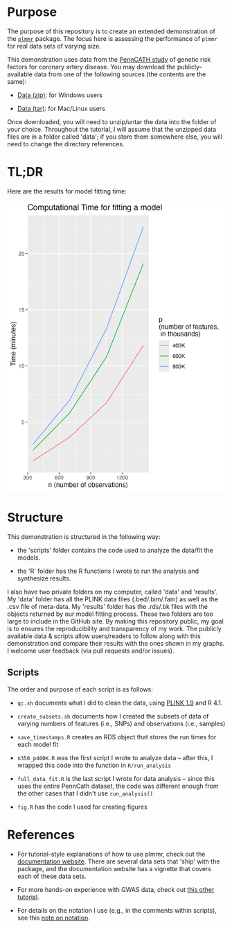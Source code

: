 # Purpose

The purpose of this repository is to create an extended demonstration of the [`plmmr`](https://github.com/pbreheny/plmmr) package. The focus here is assessing the performance of `plmmr` for real data sets of varying size.

This demonstration uses data from the [PennCATH study](https://pubmed.ncbi.nlm.nih.gov/21239051/) of genetic risk factors for coronary artery disease. You may download the publicly-available data from one of the following sources (the contents are the same):

-   [Data (zip)](https://d1ypx1ckp5bo16.cloudfront.net/penncath/penncath.zip): for Windows users

-   [Data (tar)](https://d1ypx1ckp5bo16.cloudfront.net/penncath/penncath.tar.gz): for Mac/Linux users

Once downloaded, you will need to unzip/untar the data into the folder of your choice. Throughout the tutorial, I will assume that the unzipped data files are in a folder called 'data'; if you store them somewhere else, you will need to change the directory references.

# TL;DR

Here are the results for model fitting time:

![width=8,height=6](figures/fit_time.png)

# Structure

This demonstration is structured in the following way:

-   the 'scripts' folder contains the code used to analyze the data/fit the models.

-   the 'R' folder has the R functions I wrote to run the analysis and synthesize results.

I also have two private folders on my computer, called 'data' and 'results'. My 'data' folder has all the PLINK data files (.bed/.bim/.fam) as well as the .csv file of meta-data. My 'results' folder has the .rds/.bk files with the objects returned by our model fitting process. These two folders are too large to include in the GitHub site. By making this repository public, my goal is to ensures the reproducibility and transparency of my work. The publicly available data & scripts allow users/readers to follow along with this demonstration and compare their results with the ones shown in my graphs. I welcome user feedback (via pull requests and/or issues).

## Scripts

The order and purpose of each script is as follows:

-   `qc.sh` documents what I did to clean the data, using [PLINK 1.9](https://www.cog-genomics.org/plink/1.9/) and R 4.1.

-   `create_subsets.sh` documents how I created the subsets of data of varying numbers of features (i.e., SNPs) and observations (i.e., samples)

-   `save_timestamps.R` creates an RDS object that stores the run times for each model fit

-   `n350_p400K.R` was the first script I wrote to analyze data – after this, I wrapped this code into the function in `R/run_analysis`

-   `full_data_fit.R` is the last script I wrote for data analysis – since this uses the entire PennCath dataset, the code was different enough from the other cases that I didn't use `run_analysis()`

-   `fig.R` has the code I used for creating figures

# References

-   For tutorial-style explanations of how to use plmmr, check out the [documentation website](https://pbreheny.github.io/plmmr/articles/getting-started.html#data-input-types). There are several data sets that 'ship' with the package, and the documentation website has a vignette that covers each of these data sets.

-   For more hands-on experience with GWAS data, check out [this other tutorial](https://pbreheny.github.io/adv-gwas-tutorial/index.html).

-   For details on the notation I use (e.g., in the comments within scripts), see this [note on notation](https://pbreheny.github.io/plmmr/articles/notation.html).
